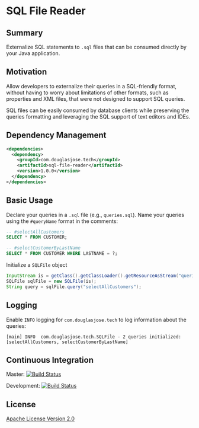 # SQL File Reader

## Summary

Externalize SQL statements to `.sql` files that can be consumed directly by your Java application.

## Motivation

Allow developers to externalize their queries in a SQL-friendly format, without having to worry about limitations of other formats, such as properties and XML files, that were not designed to support SQL queries.

SQL files can be easily consumed by database clients while preserving the queries formatting and leveraging the SQL support of text editors and IDEs.

## Dependency Management

```xml
<dependencies>
  <dependency>
    <groupId>com.douglasjose.tech</groupId>
    <artifactId>sql-file-reader</artifactId>
    <version>1.0.0</version>
  </dependency>
</dependencies>
```

## Basic Usage

Declare your queries in a `.sql` file (e.g., `queries.sql`). Name your queries using the `#queryName` format in the comments:

```sql
-- #selectAllCustomers
SELECT * FROM CUSTOMER;

-- #selectCustomerByLastName
SELECT * FROM CUSTOMER WHERE LASTNAME = ?;

```

Initialize a `SQLFile` object

```java
InputStream is = getClass().getClassLoader().getResourceAsStream("queries.sql");
SQLFile sqlFile = new SQLFile(is);
String query = sqlFile.query("selectAllCustomers");
```

## Logging

Enable `INFO` logging for `com.douglasjose.tech` to log information about the queries:

```
[main] INFO  com.douglasjose.tech.SQLFile - 2 queries initialized: [selectAllCustomers, selectCustomerByLastName]
```
## Continuous Integration

Master: [![Build Status](https://travis-ci.org/douglasjose/sql-file-reader.svg?branch=master)](https://travis-ci.org/douglasjose/sql-file-reader)

Development:  [![Build Status](https://travis-ci.org/douglasjose/sql-file-reader.svg?branch=development)](https://travis-ci.org/douglasjose/sql-file-reader)

## License

[Apache License Version 2.0](http://www.apache.org/licenses/LICENSE-2.0.html)
